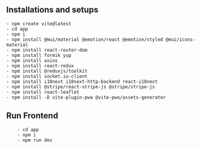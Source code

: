 ## Installations and setups
    - npm create vite@latest
    - cd app
    - npm i
    - npm install @mui/material @emotion/react @emotion/styled @mui/icons-material
    - npm install react-router-dom
    - npm install formik yup
    - npm install axios
    - npm install react-redux
    - npm install @reduxjs/toolkit
    - npm install socket.io-client
    - npm install i18next i18next-http-backend react-i18next
    - npm install @stripe/react-stripe-js @stripe/stripe-js
    - npm install react-leaflet
    - npm install -D vite-plugin-pwa @vite-pwa/assets-generator

## Run Frontend
        - cd app
        - npm i
        - npm run dev